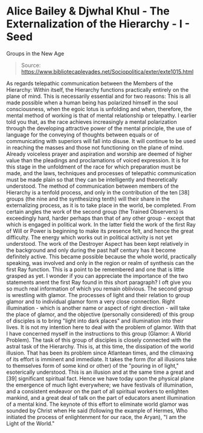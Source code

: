 # Alice Bailey & Djwhal Khul - The Externalization of the Hierarchy - I - Seed
Groups in the New Age

> Source: https://www.bibliotecapleyades.net/Sociopolitica/exter/exte1015.html

As regards telepathic communication between the Members of the Hierarchy: Within itself, the Hierarchy functions practically entirely on the plane of mind. This is necessarily essential and for two reasons:
This is all made possible when a human being has polarized himself in the soul consciousness, when the egoic lotus is unfolding and when, therefore, the mental method of working is that of mental relationship or telepathy.
I earlier told you that, as the race achieves increasingly a mental polarization through the developing attractive power of the mental principle, the use of language for the conveying of thoughts between equals or of communicating with superiors will fall into disuse. It will continue to be used in reaching the masses and those not functioning on the plane of mind. Already voiceless prayer and aspiration and worship are deemed of higher value than the pleadings and proclamations of voiced expression. It is for this stage in the unfoldment of the race for which preparation must be made, and the laws, techniques and processes of telepathic communication must be made plain so that they can be intelligently and theoretically understood. The method of communication between members of the Hierarchy is a tenfold process, and only in the contribution of the ten [38] groups (the nine and the synthesizing tenth) will their share in the externalizing process, as it is to take place in the world, be completed.
From certain angles the work of the second group (the Trained Observers) is exceedingly hard, harder perhaps than that of any other group - except that which is engaged in political work. In the latter field the work of the first Ray of Will or Power is beginning to make its presence felt, and hence the great difficulty. The energy which works out in political activity is not yet understood. The work of the Destroyer Aspect has been kept relatively in the background and only during the past half century has it become definitely active. This became possible because the whole world, practically speaking, was involved and only in the region or realm of synthesis can the first Ray function. This is a point to be remembered and one that is little grasped as yet. I wonder if you can appreciate the importance of the two statements anent the first Ray found in this short paragraph? I oft give you so much real information of which you remain oblivious.
The second group is wrestling with glamor. The processes of light and their relation to group glamor and to individual glamor form a very close connection. Right illumination - which is another name or aspect of right direction - will take the place of glamor, and the objective (personally considered) of this group of disciples is to bring "light into dark places" and illumination into their lives. It is not my intention here to deal with the problem of glamor. With that I have concerned myself in the instructions to this group (Glamor: A World Problem).
The task of this group of disciples is closely connected with the astral task of the Hierarchy. This is, at this time, the dissipation of the world illusion. That has been its problem since Atlantean times, and the climaxing of its effort is imminent and immediate. It takes the form (for all illusions take to themselves form of some kind or other) of the "pouring in of light," esoterically understood. This is an illusion and at the same time a great and [39] significant spiritual fact. Hence we have today upon the physical plane the emergence of much light everywhere; we have festivals of illumination, and a consistent endeavor on the part of all spiritual workers to enlighten mankind, and a great deal of talk on the part of educators anent illumination of a mental kind. The keynote of this effort to eliminate world glamor was sounded by Christ when He said (following the example of Hermes, Who initiated the process of enlightenment for our race, the Aryan), "I am the Light of the World."

